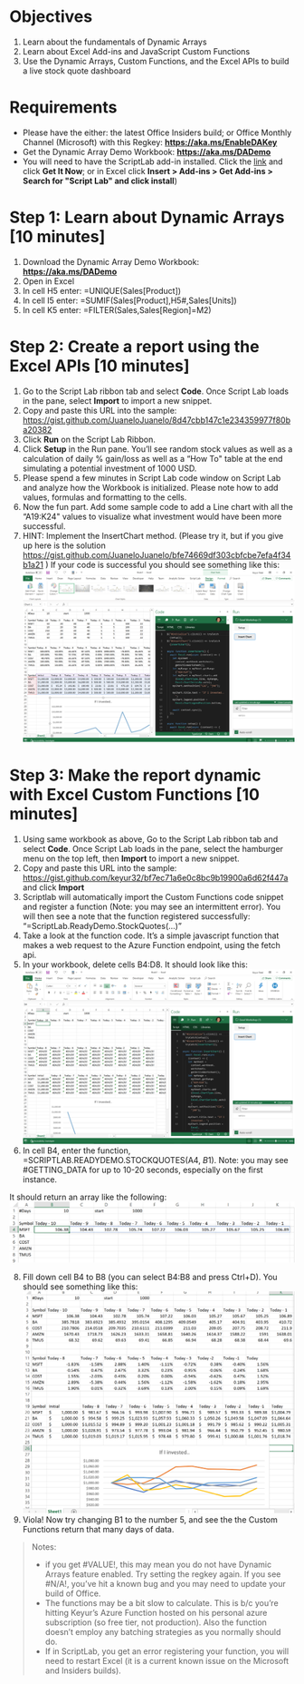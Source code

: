 # Objectives
1.	Learn about the fundamentals of Dynamic Arrays
2.	Learn about Excel Add-ins and JavaScript Custom Functions
3.	Use the Dynamic Arrays, Custom Functions, and the Excel APIs to build a live stock quote dashboard

# Requirements
*	Please have the either:
       the latest Office Insiders build; or Office Monthly Channel (Microsoft) with this Regkey: **https://aka.ms/EnableDAKey**
*	Get the Dynamic Array Demo Workbook: **https://aka.ms/DADemo**
*	You will need to have the ScriptLab add-in installed. Click the [link](https://appsource.microsoft.com/en-us/product/office/WA104380862?src=office&corrid=e44124b9-e34d-4066-91e8-b6a47f385837&omexanonuid=195b3715-8256-4d6a-9650-b63032b39a0b&referralurl=) and click **Get It Now**; or in Excel click **Insert > Add-ins > Get Add-ins > Search for "Script Lab" and click install**)

# Step 1: Learn about Dynamic Arrays [10 minutes]
1.	Download the Dynamic Array Demo Workbook: **https://aka.ms/DADemo**
2.	Open in Excel
1.	In cell H5 enter: =UNIQUE(Sales[Product])
2.	In cell I5 enter: =SUMIF(Sales[Product],H5#,Sales[Units])
3.	In cell K5 enter: =FILTER(Sales,Sales[Region]=M2)

# Step 2: Create a report using the Excel APIs [10 minutes]
1.	Go to the Script Lab ribbon tab and select **Code**. Once Script Lab loads in the pane, select **Import** to import a new snippet. 
2.	Copy and paste this URL into the sample: https://gist.github.com/JuaneloJuanelo/8d47cbb147c1e234359977f80ba20382 
3.	Click **Run** on the Script Lab Ribbon.
4.	Click **Setup** in the Run pane. You’ll see random stock values as well as a calculation of daily % gain/loss as well as a “How To" table at the end simulating a potential investment of 1000 USD. 
5.	Please spend a few minutes in Script Lab code window on Script Lab and analyze how the Workbook is initialized. Please note how to add values, formulas and formatting to the cells.
6.	Now the fun part. Add some sample code to add a Line chart with all the “A19:K24" values to visualize what investment would have been more successful. 
7.	HINT: Implement the InsertChart method.  (Please try it, but if you give up here is the solution https://gist.github.com/JuaneloJuanelo/bfe74669df303cbfcbe7efa4f34b1a21 )
If your code is successful you should see something like this:
![Insert Chart](Images/insertchart.png)

# Step 3: Make the report dynamic with Excel Custom Functions [10 minutes]
1.	Using same workbook as above, Go to the Script Lab ribbon tab and select **Code**. Once Script Lab loads in the pane, select the hamburger menu on the top left, then **Import** to import a new snippet.
2.	Copy and paste this URL into the sample: https://gist.github.com/keyur32/bf7ec71a6e0c8bc9b19900a6d62f447a and click **Import**
3.	Scriptlab will automatically import the Custom Functions code snippet and register a function (Note: you may see an intermittent error). You will then see a note that the function registered successfully: “=ScriptLab.ReadyDemo.StockQuotes(...)”
4. Take a look at the function code. It’s a simple javascript function that makes a web request to the Azure Function endpoint, using the fetch api.
6.	In your workbook, delete cells B4:D8. It should look like this:  ![Delete Cells](Images/deleteCells.PNG)
7.	In cell B4, enter the function, =SCRIPTLAB.READYDEMO.STOCKQUOTES(A4, $B$1). Note: you may see #GETTING_DATA for up to 10-20 seconds, especially on the first instance. 

It should return an array like the following: ![Function](Images/function1.png)

8.	Fill down cell B4 to B8  (you can select B4:B8 and press Ctrl+D). You should see something like this: ![Final](Images/final.png)
9.	Viola!  Now try changing B1 to the number 5, and see the the Custom Functions return that many days of data.


> Notes: 
> -	if you get #VALUE!, this may mean you do not have Dynamic Arrays feature enabled. Try setting the regkey again.  If you see #N/A!, you’ve hit a known bug and you may need to update your build of Office.
> -	The functions may be a bit slow to calculate. This is b/c you’re hitting Keyur’s Azure Function hosted on his personal azure subscription (so free tier, not production).  Also the function doesn’t employ any batching strategies as you normally should do. 
> -    If in ScriptLab, you get an error registering your function, you will need to restart Excel (it is a current known issue on the Microsoft and Insiders builds).

